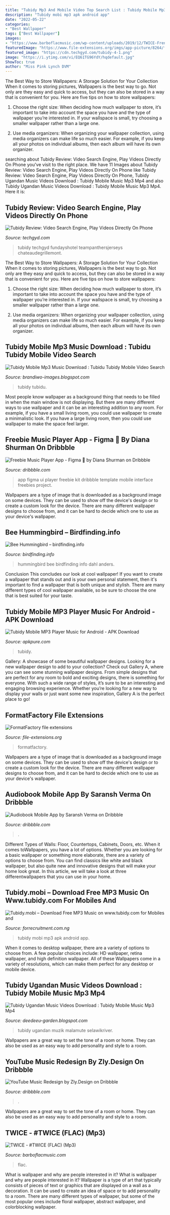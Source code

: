 ```yaml
---
title: "Tubidy Mp3 And Mobile Video Top Search List : Tubidy Mobile Mp3 Music Download : Tubidu Tubidy Mobile Video Search"
description: "Tubidy mobi mp3 apk android app"
date: "2022-05-22"
categories:
- "Best Wallpaper"
tags: ["Best Wallpaper"]
images:
- "https://www.barboflacmusic.com/wp-content/uploads/2019/12/TWICE-Frente.jpg"
featuredImage: "https://www.file-extensions.org/imgs/app-picture/8264/formatfactory.jpg"
featured_image: "https://cdn.techgyd.com/tubidy-4-1.png"
image: "https://i.ytimg.com/vi/EQ61TG96YdY/hqdefault.jpg"
ShowToc: true
author: "Miss Pink Lynch DVM"
---
```



The Best Way to Store Wallpapers: A Storage Solution for Your Collection
When it comes to storing pictures, Wallpapers is the best way to go. Not only are they easy and quick to access, but they can also be stored in a way that is convenient for you. Here are five tips on how to store wallpapers:
1) Choose the right size: When deciding how much wallpaper to store, it’s important to take into account the space you have and the type of wallpaper you’re interested in. If your wallspace is small, try choosing a smaller wallpaper rather than a large one.

2) Use media organizers: When organizing your wallpaper collection, using media organizers can make life so much easier. For example, if you keep all your photos on individual albums, then each album will have its own organizer.

	

		
searching about Tubidy Review: Video Search Engine, Play Videos Directly On Phone you've visit to the right place. We have 11 Images about Tubidy Review: Video Search Engine, Play Videos Directly On Phone like Tubidy Review: Video Search Engine, Play Videos Directly On Phone, Tubidy Ugandan Music Videos Download : Tubidy Mobile Music Mp3 Mp4 and also Tubidy Ugandan Music Videos Download : Tubidy Mobile Music Mp3 Mp4. Here it is:
		
    
## Tubidy Review: Video Search Engine, Play Videos Directly On Phone

<img loading=lazy src="https://cdn.techgyd.com/tubidy-4-1.png" onerror="this.onerror=null;this.src='https://tse3.mm.bing.net/th?id=OIP.LgZsjwXqKDIdbqM0tl3hZgAAAA&amp;pid=15.1';" alt="Tubidy Review: Video Search Engine, Play Videos Directly On Phone">

_Source: techgyd.com_

>tubidy techgyd fundayshotel teampanthersjerseys chateaudegrillemont. 

	

The Best Way to Store Wallpapers: A Storage Solution for Your Collection
When it comes to storing pictures, Wallpapers is the best way to go. Not only are they easy and quick to access, but they can also be stored in a way that is convenient for you. Here are five tips on how to store wallpapers:
1) Choose the right size: When deciding how much wallpaper to store, it’s important to take into account the space you have and the type of wallpaper you’re interested in. If your wallspace is small, try choosing a smaller wallpaper rather than a large one.

2) Use media organizers: When organizing your wallpaper collection, using media organizers can make life so much easier. For example, if you keep all your photos on individual albums, then each album will have its own organizer.

    
## Tubidy Mobile Mp3 Music Download : Tubidu Tubidy Mobile Video Search

<img loading=lazy src="https://i0.wp.com/www.techgrapple.com/wp-content/uploads/2016/09/Download-Music-or-Video-free.jpg?resize=447%2C459&amp;ssl=1" onerror="this.onerror=null;this.src='https://tse2.mm.bing.net/th?id=OIP.9RPtUdDgvdzmC9Z-EE0UWgAAAA&amp;pid=15.1';" alt="Tubidy Mobile Mp3 Music Download : Tubidu Tubidy Mobile Video Search">

_Source: brandiwo-images.blogspot.com_

>tubidy tubidu. 

	

Most people know wallpaper as a background thing that needs to be filled in when the main window is not displaying. But there are many different ways to use wallpaper and it can be an interesting addition to any room. For example, if you have a small living room, you could use wallpaper to create a minimalistic look. If you have a large living room, then you could use wallpaper to make the space feel larger.

    
## Freebie Music Player App - Figma 🎵 By Diana Shurman On Dribbble

<img loading=lazy src="https://cdn.dribbble.com/users/4603219/screenshots/12209810/media/681f3f798a719f6bbfe8d66a5f10eb61.png" onerror="this.onerror=null;this.src='https://tse2.mm.bing.net/th?id=OIP.meNsDCTbNJIA2WvuAq68XAHaFj&amp;pid=15.1';" alt="Freebie Music Player App - Figma 🎵 by Diana Shurman on Dribbble">

_Source: dribbble.com_

>app figma ui player freebie kit dribbble template mobile interface freebies project. 

	

Wallpapers are a type of image that is downloaded as a background image on some devices. They can be used to show off the device's design or to create a custom look for the device. There are many different wallpaper designs to choose from, and it can be hard to decide which one to use as your device's wallpaper.

    
## Bee Hummingbird – Birdfinding.info

<img loading=lazy src="https://birdfinding.info/wp-content/uploads/2019/08/BeeHummingbird2-768x513.jpg" onerror="this.onerror=null;this.src='https://tse4.mm.bing.net/th?id=OIP.WcJGrAt2_KlMQSE2-Zp1YQHaE8&amp;pid=15.1';" alt="Bee Hummingbird – birdfinding.info">

_Source: birdfinding.info_

>hummingbird bee birdfinding info dahl anders. 

	

Conclusion
This concludes our look at cool wallpaper! If you want to create a wallpaper that stands out and is your own personal statement, then it's important to find a wallpaper that is both unique and stylish. There are many different types of cool wallpaper available, so be sure to choose the one that is best suited for your taste.

    
## Tubidy Mobile MP3 Player Music For Android - APK Download

<img loading=lazy src="https://image.winudf.com/v2/image/Y29tcGFueS50dWJpZHkudHViaWR5bW9iaWxlX3NjcmVlbnNob3RzXzNfM2ZhNzgzNzA/screen-3.jpg?h=710&amp;fakeurl=1&amp;type=.jpg" onerror="this.onerror=null;this.src='https://tse3.mm.bing.net/th?id=OIP.vGB8h1KFl8HMuYBJ4ApEbQHaHa&amp;pid=15.1';" alt="Tubidy Mobile MP3 Player Music for Android - APK Download">

_Source: apkpure.com_

>tubidy. 

	

Gallery: A showcase of some beautiful wallpaper designs.
Looking for a new wallpaper design to add to your collection? Check out Gallery A, where you can see some stunning wallpaper designs. From simple designs that are perfect for any room to bold and exciting designs, there is something for everyone. With such a wide range of styles, it’s sure to be an interesting and engaging browsing experience. Whether you’re looking for a new way to display your walls or just want some new inspiration, Gallery A is the perfect place to go!





	
	
    
## FormatFactory File Extensions

<img loading=lazy src="https://www.file-extensions.org/imgs/app-picture/8264/formatfactory.jpg" onerror="this.onerror=null;this.src='https://tse2.mm.bing.net/th?id=OIP.ocRloqmDziMantSBhs4pogHaFS&amp;pid=15.1';" alt="FormatFactory file extensions">

_Source: file-extensions.org_

>formatfactory. 

	

Wallpapers are a type of image that is downloaded as a background image on some devices. They can be used to show off the device's design or to create a custom look for the device. There are many different wallpaper designs to choose from, and it can be hard to decide which one to use as your device's wallpaper.

    
## Audiobook Mobile App By Saransh Verma On Dribbble

<img loading=lazy src="https://cdn.dribbble.com/users/2032066/screenshots/9191370/media/0ac8534451fbcbfc343bb766bb879a4f.png" onerror="this.onerror=null;this.src='https://tse1.mm.bing.net/th?id=OIP.lvANb7yBe_DxK6Ct0kH13wHaFj&amp;pid=15.1';" alt="Audiobook Mobile App by Saransh Verma on Dribbble">

_Source: dribbble.com_

>. 

	

Different Types of Walls: Floor, Countertops, Cabinets, Doors, etc.
When it comes toWallpapers, you have a lot of options. Whether you are looking for a basic wallpaper or something more elaborate, there are a variety of options to choose from. You can find classics like white and black wallpaper, but also quite new and innovative designs that will make your home look great. In this article, we will take a look at three differentwallpapers that you can use in your home.

    
## Tubidy.mobi – Download Free MP3 Music On Www.tubidy.com For Mobiles And

<img loading=lazy src="https://www.forrecruitment.com.ng/wp-content/uploads/2019/01/Tubidy-Downloads.png" onerror="this.onerror=null;this.src='https://tse2.mm.bing.net/th?id=OIP.-oe7pjJxO_o3dMHujzp_5wHaDJ&amp;pid=15.1';" alt="Tubidy.mobi – Download Free MP3 Music on www.tubidy.com for Mobiles and">

_Source: forrecruitment.com.ng_

>tubidy mobi mp3 apk android app. 

	

When it comes to desktop wallpaper, there are a variety of options to choose from. A few popular choices include: HD wallpaper, retina wallpaper, and high definition wallpaper. All of these Wallpapers come in a variety of resolutions, which can make them perfect for any desktop or mobile device. 

    
## Tubidy Ugandan Music Videos Download : Tubidy Mobile Music Mp3 Mp4

<img loading=lazy src="https://i.ytimg.com/vi/EQ61TG96YdY/hqdefault.jpg" onerror="this.onerror=null;this.src='https://tse1.mm.bing.net/th?id=OIP.ktuNLCtwcMYRZEuM_tR2JgHaFj&amp;pid=15.1';" alt="Tubidy Ugandan Music Videos Download : Tubidy Mobile Music Mp3 Mp4">

_Source: deedeeu-garden.blogspot.com_

>tubidy ugandan muzik malamute selawikriver. 

	

Wallpapers are a great way to set the tone of a room or home. They can also be used as an easy way to add personality and style to a room.

    
## YouTube Music Redesign By Zly.Design On Dribbble

<img loading=lazy src="https://cdn.dribbble.com/users/2628130/screenshots/7102049/media/149b5f1919a13a0dada45bd7d07761a5.png" onerror="this.onerror=null;this.src='https://tse2.mm.bing.net/th?id=OIP.U1n66_ZiYoH5A7oWom_-ZgHaFj&amp;pid=15.1';" alt="YouTube Music Redesign by Zly.Design on Dribbble">

_Source: dribbble.com_

>. 

	

Wallpapers are a great way to set the tone of a room or home. They can also be used as an easy way to add personality and style to a room.

    
## TWICE - #TWICE (FLAC) (Mp3)

<img loading=lazy src="https://www.barboflacmusic.com/wp-content/uploads/2019/12/TWICE-Frente.jpg" onerror="this.onerror=null;this.src='https://tse2.mm.bing.net/th?id=OIP.9-BK_VCJzn3IF8lCWzASlAHaHU&amp;pid=15.1';" alt="TWICE - #TWICE (FLAC) (Mp3)">

_Source: barboflacmusic.com_

>flac. 

	

What is wallpaper and why are people interested in it?
What is wallpaper and why are people interested in it?
Wallpaper is a type of art that typically consists of pieces of text or graphics that are displayed on a wall as a decoration. It can be used to create an idea of space or to add personality to a room. There are many different types of wallpaper, but some of the most popular ones include floral wallpaper, abstract wallpaper, and colorblocking wallpaper.


